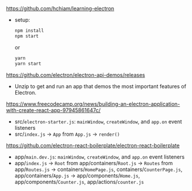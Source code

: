 https://github.com/hchiam/learning-electron

* setup:

  ```bash
  npm install
  npm start
  ```

  or

  ```bash
  yarn
  yarn start
  ```

https://github.com/electron/electron-api-demos/releases

* Unzip to get and run an app that demos the most important features of Electron.

https://www.freecodecamp.org/news/building-an-electron-application-with-create-react-app-97945861647c/

* src/`electron-starter.js`: `mainWindow`, `createWindow`, and `app.on` event listeners
* src/`index.js` -> `App` from `App.js` -> `render()`

https://github.com/electron-react-boilerplate/electron-react-boilerplate

* app/`main.dev.js`: `mainWindow`, `createWindow`, and `app.on` event listeners
* app/`index.js` -> `Root` from app/containers/`Root.js` -> `Routes` from app/`Routes.js` -> containers/`HomePage.js`, containers/`CounterPage.js`, app/containers/`App.js` -> app/components/`Home.js`, app/components/`Counter.js`, app/actions/`counter.js`
